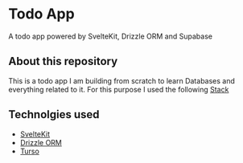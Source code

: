 # Todo App

A todo app powered by SvelteKit, Drizzle ORM and Supabase

## About this repository

This is a todo app I am building from scratch to learn Databases and everything related to it. For this purpose I used the following [Stack](#technolgies-used)

## Technolgies used

- [SvelteKit](https://kit.svelte.dev/)
- [Drizzle ORM](https://orm.drizzle.team)
- [Turso](https://turso.tech)
